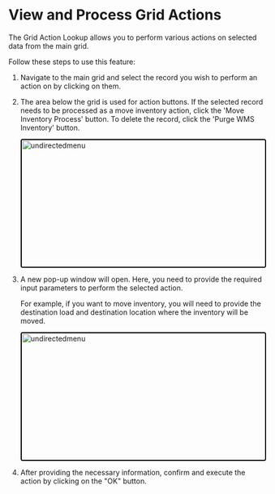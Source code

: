 # View and Process Grid Actions

The Grid Action Lookup allows you to perform various actions on selected data from the main grid. 

Follow these steps to use this feature:

1. Navigate to the main grid and select the record you wish to perform an action on by clicking on them.
2. The area below the grid is used for action buttons. If the selected record needs to be processed as a move inventory action, click the 'Move Inventory Process' button. To delete the record, click the 'Purge WMS Inventory' button.

    <img src="./Attachments/Action_Fields1.png" alt="undirectedmenu" style="height: 250px; width:500px;margin:auto;display:block; cursor: zoom-in; 
    border: 2px solid #000000; border-radius: 4px;"
    onclick="this.style.height='400px'; this.style.cursor='zoom-out';" 
    ondblclick="this.style.height='200px'; this.style.cursor='zoom-in';">

3. A new pop-up window will open. Here, you need to provide the required input parameters to perform the selected action. 

    For example, if you want to move inventory, you will need to provide the destination load and destination location where the inventory will be moved.

    <img src="./Attachments/Action_Fields2.png" alt="undirectedmenu" style="height: 250px; width:500px;margin:auto;display:block; cursor: zoom-in; 
    border: 2px solid #000000; border-radius: 4px;"
    onclick="this.style.height='400px'; this.style.cursor='zoom-out';" 
    ondblclick="this.style.height='200px'; this.style.cursor='zoom-in';">

4. After providing the necessary information, confirm and execute the action by clicking on the "OK" button.